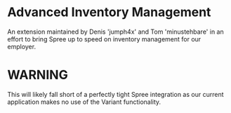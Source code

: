 Advanced Inventory Management
=============================

An extension maintained by Denis 'jumph4x' and Tom 'minustehbare' in an effort to bring Spree up to speed on inventory management for our employer. 

WARNING
=======

This will likely fall short of a perfectly tight Spree integration as our current application makes no use of the Variant functionality. 

